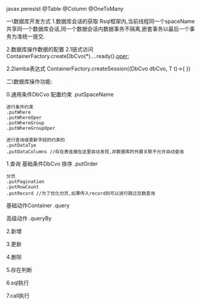 javax.peresist@Table@Column@OneToMany一\数据库开发方式1.数据库会话的获取Rsql框架内,当前线程同一个spaceName共享同一个数据库会话,同一个数据会话内数据事务不隔离,嵌套事务以最后一个事务为准统一提交.2.数据库操作数据的配置2.1链式访问ContainerFactory.createDbCvo(*)....ready().[oper]();2.2lamba表达式ContainerFactory.createSession((DbCvo<T extends Modelable> dbCvo, T t)->{})二\数据库操作功能:0.通用条件DbCvo    配置约束    .putSpaceName    进行条件约束    .putWhere    .putWhereOper    .putWhereGroup    .putWhereGroupOper    进行查询或更新字段的约束的    .putDataTye    .putDataColumns //存在表连接在这里自动发现,非数据库的外键关联不允许自动查询1.查询基础条件DbCvo    排序    .putOrder    分页    .putPagination    .putRowCount    .putRecord //为了优化分页,如果传入record则可以进行跳过总数查询基础动作Container    .query高级动作    .queryBy2.新增3.更新4.删除5.存在判断6.sql执行7.call执行